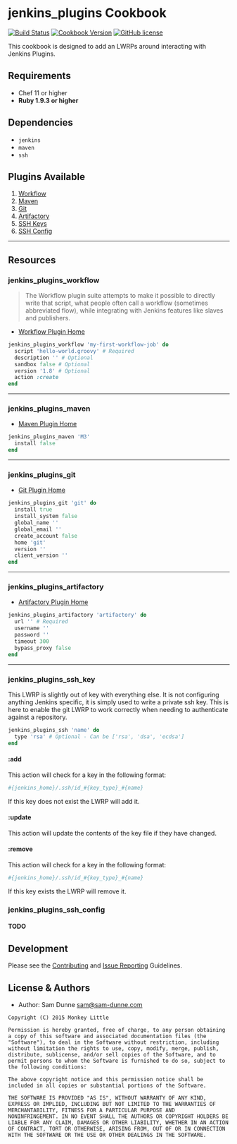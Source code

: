 # jenkins_plugins Cookbook
[![Build Status](https://travis-ci.org/monkeylittleinc/jenkins_plugins.svg)](https://travis-ci.org/monkeylittleinc/jenkins_plugins) [![Cookbook Version](https://img.shields.io/cookbook/v/jenkins_plugins.svg)](https://supermarket.chef.io/cookbooks/jenkins_plugins) [![GitHub license](https://img.shields.io/github/license/mashape/apistatus.svg)](https://github.com/monkeylittleinc/jenkins_plugins)

This cookbook is designed to add an LWRPs around interacting with Jenkins Plugins.

## Requirements
- Chef 11 or higher
- **Ruby 1.9.3 or higher**

## Dependencies
- `jenkins`
- `maven`
- `ssh`

## Plugins Available
1. [Workflow](#jenkins_plugins_workflow)
2. [Maven](#jenkins_plugins_maven)
3. [Git](#jenkins_plugins_git)
4. [Artifactory](#jenkins_plugins_artifactory)
5. [SSH Keys](#jenkins_plugins_ssh_key)
6. [SSH Config](#jenkins_plugins_ssh_config)

--------------------------------------------------------------------------------

## Resources
### jenkins_plugins_workflow
> The Workflow plugin suite attempts to make it possible to directly write that script, what people often call a workflow (sometimes abbreviated flow), while integrating with Jenkins features like slaves and publishers.

- [Workflow Plugin Home](https://wiki.jenkins-ci.org/display/JENKINS/Workflow+Plugin)

```ruby
jenkins_plugins_workflow 'my-first-workflow-job' do
  script 'hello-world.groovy' # Required
  description '' # Optional
  sandbox false # Optional
  version '1.8' # Optional
  action :create
end
```

--------------------------------------------------------------------------------

### jenkins_plugins_maven
- [Maven Plugin Home]()

```ruby
jenkins_plugins_maven 'M3'
  install false
end
```

--------------------------------------------------------------------------------

### jenkins_plugins_git
- [Git Plugin Home](https://wiki.jenkins-ci.org/display/JENKINS/Git+Plugin)

```ruby
jenkins_plugins_git 'git' do
  install true
  install_system false
  global_name ''
  global_email ''
  create_account false
  home 'git'
  version ''
  client_version ''
end
```

--------------------------------------------------------------------------------

### jenkins_plugins_artifactory
- [Artifactory Plugin Home](https://wiki.jenkins-ci.org/display/JENKINS/Artifactory+Plugin)

```ruby
jenkins_plugins_artifactory 'artifactory' do
  url '' # Required
  username ''
  password ''
  timeout 300
  bypass_proxy false
end
```

--------------------------------------------------------------------------------

### jenkins_plugins_ssh_key
This LWRP is slightly out of key with everything else. It is not configuring anything Jenkins specific, it is simply used to write a private ssh key. This is here to enable the git LWRP to work correctly when needing to authenticate against a repository.

```ruby
jenkins_plugins_ssh 'name' do
  type 'rsa' # Optional - Can be ['rsa', 'dsa', 'ecdsa']
end
```

#### :add
This action will check for a key in the following format:

```ruby
#{jenkins_home}/.ssh/id_#{key_type}_#{name}
```

If this key does not exist the LWRP will add it.

#### :update
This action will update the contents of the key file if they have changed.

#### :remove
This action will check for a key in the following format:

```ruby
#{jenkins_home}/.ssh/id_#{key_type}_#{name}
```

If this key exists the LWRP will remove it.

### jenkins_plugins_ssh_config
#### TODO
## Development
Please see the [Contributing](CONTRIBUTING.md) and [Issue Reporting](ISSUES.md) Guidelines.

## License & Authors
- Author: Sam Dunne [sam@sam-dunne.com](mailto:sam@sam-dunne.com)

```text
Copyright (C) 2015 Monkey Little

Permission is hereby granted, free of charge, to any person obtaining
a copy of this software and associated documentation files (the
"Software"), to deal in the Software without restriction, including
without limitation the rights to use, copy, modify, merge, publish,
distribute, sublicense, and/or sell copies of the Software, and to
permit persons to whom the Software is furnished to do so, subject to
the following conditions:

The above copyright notice and this permission notice shall be
included in all copies or substantial portions of the Software.

THE SOFTWARE IS PROVIDED "AS IS", WITHOUT WARRANTY OF ANY KIND,
EXPRESS OR IMPLIED, INCLUDING BUT NOT LIMITED TO THE WARRANTIES OF
MERCHANTABILITY, FITNESS FOR A PARTICULAR PURPOSE AND
NONINFRINGEMENT. IN NO EVENT SHALL THE AUTHORS OR COPYRIGHT HOLDERS BE
LIABLE FOR ANY CLAIM, DAMAGES OR OTHER LIABILITY, WHETHER IN AN ACTION
OF CONTRACT, TORT OR OTHERWISE, ARISING FROM, OUT OF OR IN CONNECTION
WITH THE SOFTWARE OR THE USE OR OTHER DEALINGS IN THE SOFTWARE.
```

[travis]: http://travis-ci.org/monkeylittleinc/jenkins_plugins
